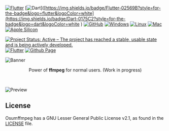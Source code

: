 [![Flutter](https://img.shields.io/badge/Flutter-02569B?style=for-the-badge&logo=flutter&logoColor=white)](https://img.shields.io/badge/Flutter-02569B?style=for-the-badge&logo=flutter&logoColor=white)
[![Dart](https://img.shields.io/badge/Dart-0175C2?style=for-the-badge&logo=dart&logoColor=white)]([https://img.shields.io/badge/Flutter-02569B?style=for-the-badge&logo=flutter&logoColor=white](https://img.shields.io/badge/Dart-0175C2?style=for-the-badge&logo=dart&logoColor=white
)
[![GitHub](https://img.shields.io/badge/GitHub-100000?style=for-the-badge&logo=github&logoColor=white)]([https://img.shields.io/badge/GitHub-100000?style=for-the-badge&logo=github&logoColor=white)
[![Windows](https://img.shields.io/badge/Windows-0078D6?style=for-the-badge&logo=windows&logoColor=white)](https://img.shields.io/badge/Windows-0078D6?style=for-the-badge&logo=windows&logoColor=white)
[![Linux](https://img.shields.io/badge/Linux-FCC624?style=for-the-badge&logo=linux&logoColor=black)](https://img.shields.io/badge/Linux-FCC624?style=for-the-badge&logo=linux&logoColor=black)
[![Mac](
https://img.shields.io/badge/mac%20os-000000?style=for-the-badge&logo=apple&logoColor=white)](https://img.shields.io/badge/mac%20os-000000?style=for-the-badge&logo=apple&logoColor=white)
[![Apple Silicon](https://img.shields.io/badge/apple%20silicon-333333?style=for-the-badge&logo=apple&logoColor=white)](https://img.shields.io/badge/apple%20silicon-333333?style=for-the-badge&logo=apple&logoColor=white)

[![Project Status: Active – The project has reached a stable, usable state and is being actively developed.](https://www.repostatus.org/badges/latest/active.svg)](https://www.repostatus.org/#active)
[![Flutter](https://github.com/aswinmurali-io/osumffmpeg/actions/workflows/flutter.yml/badge.svg)](https://github.com/aswinmurali-io/osumffmpeg/actions/workflows/flutter.yml)
[![Github Page](https://github.com/aswinmurali-io/osumffmpeg/actions/workflows/pages/pages-build-deployment/badge.svg)](https://github.com/aswinmurali-io/osumffmpeg/actions/workflows/pages/pages-build-deployment)

![Banner](https://user-images.githubusercontent.com/47299190/173126384-a05b7f9f-0ab8-4c33-87ce-dabbeeaa2681.png)
<p align="center">Power of <strong>ffmpeg</strong> for normal users. (Work in progress)</p></br>

![Preview](https://user-images.githubusercontent.com/47299190/173125771-6df15bc1-102e-4658-8afb-b07be7707bfd.png)

## License

Osumffmpeg has a GNU Lesser General Public License v2.1, as found in the [LICENSE](https://raw.githubusercontent.com/aswinmurali-io/osumffmpeg/main/LICENSE) file.
